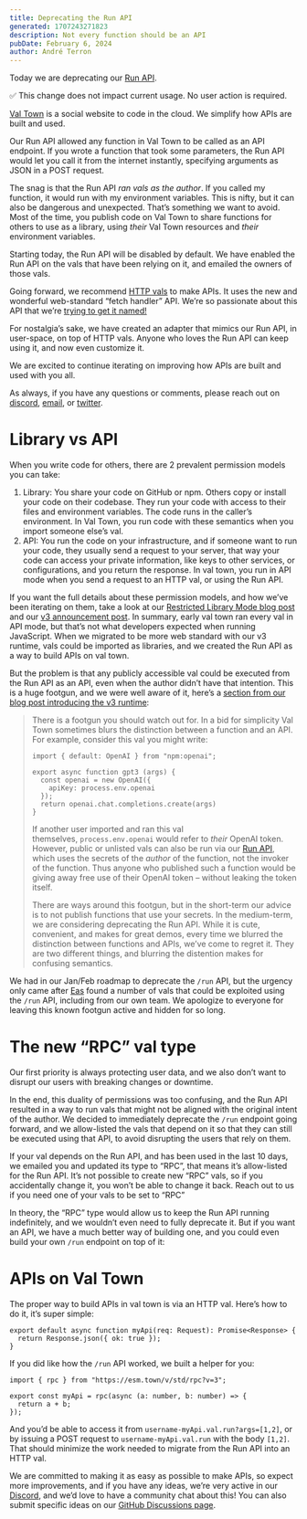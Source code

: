 ```yaml
---
title: Deprecating the Run API
generated: 1707243271823
description: Not every function should be an API
pubDate: February 6, 2024
author: André Terron
---
```


Today we are deprecating our [Run API](https://docs.val.town/api/run/).

<aside>
✅ This change does not impact current usage. No user action is required.
</aside>

[Val Town](https://val.town) is a social website to code in the cloud. We simplify how APIs are built and used.

Our Run API allowed any function in Val Town to be called as an API endpoint. If you wrote a function that took some parameters, the Run API would let you call it from the internet instantly, specifying arguments as JSON in a POST request.

The snag is that the Run API _ran vals as the author_. If you called my function, it would run with my environment variables. This is nifty, but it can also be dangerous and unexpected. That’s something we want to avoid. Most of the time, you publish code on Val Town to share functions for others to use as a library, using _their_ Val Town resources and _their_ environment variables.

Starting today, the Run API will be disabled by default. We have enabled the Run API on the vals that have been relying on it, and emailed the owners of those vals.

Going forward, we recommend [HTTP vals](https://docs.val.town/types/http/) to make APIs. It uses the new and wonderful web-standard “fetch handler” API. We’re so passionate about this API that we’re [trying to get it named!](https://blog.val.town/blog/the-api-we-forgot-to-name/)

For nostalgia’s sake, we have created an adapter that mimics our Run API, in user-space, on top of HTTP vals. Anyone who loves the Run API can keep using it, and now even customize it.

We are excited to continue iterating on improving how APIs are built and used with you all.

As always, if you have any questions or comments, please reach out on [discord](https://discord.gg/dHv45uN5RY), [email](mailto:steve@val.town), or [twitter](https://twitter.com/ValDotTown).

# Library vs API

When you write code for others, there are 2 prevalent permission models you can take:

1. Library: You share your code on GitHub or npm. Others copy or install your code on their codebase. They run your code with access to their files and environment variables. The code runs in the caller’s environment. In Val Town, you run code with these semantics when you import someone else’s val.
2. API: You run the code on your infrastructure, and if someone want to run your code, they usually send a request to your server, that way your code can access your private information, like keys to other services, or configurations, and you return the response. In val town, you run in API mode when you send a request to an HTTP val, or using the Run API.

If you want the full details about these permission models, and how we’ve been iterating on them, take a look at our [Restricted Library Mode blog post](https://blog.val.town/blog/restricted-library-mode/) and our [v3 announcement post](https://blog.val.town/blog/introducing-val-town-v3/). In summary, early val town ran every val in API mode, but that’s not what developers expected when running JavaScript. When we migrated to be more web standard with our v3 runtime, vals could be imported as libraries, and we created the Run API as a way to build APIs on val town.

But the problem is that any publicly accessible val could be executed from the Run API as an API, even when the author didn’t have that intention. This is a huge footgun, and we were well aware of it, here’s a [section from our blog post introducing the v3 runtime](https://blog.val.town/blog/introducing-val-town-v3/#6-goodbye-restricted-library-mode):

> There is a footgun you should watch out for. In a bid for simplicity Val Town sometimes blurs the distinction between a function and an API. For example, consider this val you might write:
>
> ```tsx
> import { default: OpenAI } from "npm:openai";
>
> export async function gpt3 (args) {
>   const openai = new OpenAI({
>     apiKey: process.env.openai
>   });
>   return openai.chat.completions.create(args)
> }
> ```
>
> If another user imported and ran this val themselves, `process.env.openai` would refer to *their* OpenAI token. However, public or unlisted vals can also be run via our [Run API](https://docs.val.town/api/run), which uses the secrets of the *author* of the function, not the invoker of the function. Thus anyone who published such a function would be giving away free use of their OpenAI token – without leaking the token itself.
>
> There are ways around this footgun, but in the short-term our advice is to not publish functions that use your secrets. In the medium-term, we are considering deprecating the Run API. While it is cute, convenient, and makes for great demos, every time we blurred the distinction between functions and APIs, we’ve come to regret it. They are two different things, and blurring the distention makes for confusing semantics.

We had in our Jan/Feb roadmap to deprecate the `/run` API, but the urgency only came after [Eas](https://easrng.net/) found a number of vals that could be exploited using the `/run` API, including from our own team. We apologize to everyone for leaving this known footgun active and hidden for so long.

# The new “RPC” val type

Our first priority is always protecting user data, and we also don’t want to disrupt our users with breaking changes or downtime.

In the end, this duality of permissions was too confusing, and the Run API resulted in a way to run vals that might not be aligned with the original intent of the author. We decided to immediately deprecate the `/run` endpoint going forward, and we allow-listed the vals that depend on it so that they can still be executed using that API, to avoid disrupting the users that rely on them.

If your val depends on the Run API, and has been used in the last 10 days, we emailed you and updated its type to “RPC”, that means it’s allow-listed for the Run API. It’s not possible to create new “RPC” vals, so if you accidentally change it, you won’t be able to change it back. Reach out to us if you need one of your vals to be set to “RPC”

In theory, the “RPC” type would allow us to keep the Run API running indefinitely, and we wouldn’t even need to fully deprecate it. But if you want an API, we have a much better way of building one, and you could even build your own `/run` endpoint on top of it:

# APIs on Val Town

The proper way to build APIs in val town is via an HTTP val. Here’s how to do it, it’s super simple:

```tsx
export default async function myApi(req: Request): Promise<Response> {
  return Response.json({ ok: true });
}
```

If you did like how the `/run` API worked, we built a helper for you:

```tsx
import { rpc } from "https://esm.town/v/std/rpc?v=3";

export const myApi = rpc(async (a: number, b: number) => {
  return a + b;
});
```

And you’d be able to access it from `username-myApi.val.run?args=[1,2]`, or by issuing a POST request to `username-myApi.val.run` with the body `[1,2]`. That should minimize the work needed to migrate from the Run API into an HTTP val.

We are committed to making it as easy as possible to make APIs, so expect more improvements, and if you have any ideas, we’re very active in our [Discord](https://discord.gg/dHv45uN5RY), and we’d love to have a community chat about this! You can also submit specific ideas on our [GitHub Discussions page](https://github.com/val-town/val-town-product/discussions).
